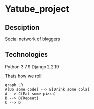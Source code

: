 # Yatube_project

## Desciption

Social network of bloggers

## Technologies

Python 3.7.9
Django 2.2.19


Thats how we roll:

```mermaid
graph LR
A[Do some code] --> B[Drink some cola]
A --> C(Eat some pizza)
B --> D{Repeat}
C --> D
```

